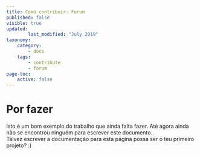 ```yaml
---
title: Como contribuir: Forum
published: false
visible: true
updated:
        last_modified: "July 2019"
taxonomy:
    category:
        - docs
    tags:
        - contribute
        - forum
page-toc:
    active: false
---
```



# Por fazer

Isto é um bom exemplo do trabalho que ainda falta fazer. Até agora ainda não se encontrou ninguém para escrever este documento.<br>
Talvez escrever a documentação para esta página possa ser o teu primeiro projeto? :)
